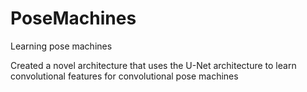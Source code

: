# PoseMachines
Learning pose machines

Created a novel architecture that uses the U-Net architecture to learn convolutional features for convolutional pose machines
